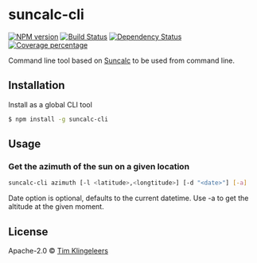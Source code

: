 # suncalc-cli 

[![NPM version][npm-image]][npm-url] 
[![Build Status][travis-image]][travis-url] 
[![Dependency Status][daviddm-image]][daviddm-url] 
[![Coverage percentage][coveralls-image]][coveralls-url]


Command line tool based on [Suncalc](https://github.com/mourner/suncalc) to be used 
from command line.

## Installation

Install as a global CLI tool

```sh
$ npm install -g suncalc-cli
```

## Usage

### Get the azimuth of the sun on a given location
```sh
suncalc-cli azimuth [-l <latitude>,<longtitude>] [-d "<date>"] [-a]
```
Date option is optional, defaults to the current datetime.
Use -a to get the altitude at the given moment.

## License

Apache-2.0 © [Tim Klingeleers](http://tim.klingeleers.be)


[npm-image]: https://badge.fury.io/js/suncalc-cli.svg
[npm-url]: https://npmjs.org/package/suncalc-cli
[travis-image]: https://travis-ci.org/Mardaneus86/suncalc-cli.svg?branch=master
[travis-url]: https://travis-ci.org/Mardaneus86/suncalc-cli
[daviddm-image]: https://david-dm.org/Mardaneus86/suncalc-cli.svg?theme=shields.io
[daviddm-url]: https://david-dm.org/Mardaneus86/suncalc-cli
[coveralls-image]: https://coveralls.io/repos/Mardaneus86/suncalc-cli/badge.svg
[coveralls-url]: https://coveralls.io/r/Mardaneus86/suncalc-cli
